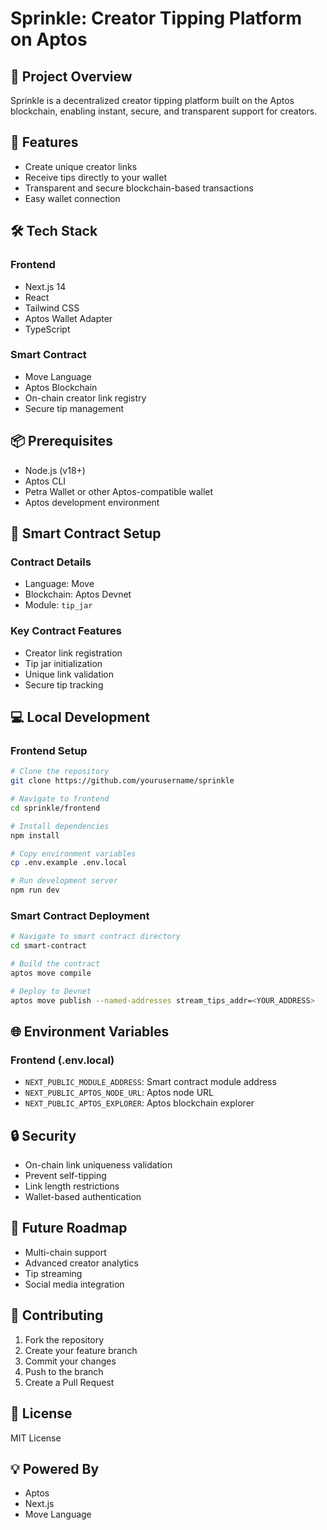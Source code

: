 # Sprinkle: Creator Tipping Platform on Aptos

## 🌱 Project Overview

Sprinkle is a decentralized creator tipping platform built on the Aptos blockchain, enabling instant, secure, and transparent support for creators.

## 🚀 Features

- Create unique creator links
- Receive tips directly to your wallet
- Transparent and secure blockchain-based transactions
- Easy wallet connection

## 🛠 Tech Stack

### Frontend
- Next.js 14
- React
- Tailwind CSS
- Aptos Wallet Adapter
- TypeScript

### Smart Contract
- Move Language
- Aptos Blockchain
- On-chain creator link registry
- Secure tip management

## 📦 Prerequisites

- Node.js (v18+)
- Aptos CLI
- Petra Wallet or other Aptos-compatible wallet
- Aptos development environment

## 🔧 Smart Contract Setup

### Contract Details
- Language: Move
- Blockchain: Aptos Devnet
- Module: `tip_jar`

### Key Contract Features
- Creator link registration
- Tip jar initialization
- Unique link validation
- Secure tip tracking

## 💻 Local Development

### Frontend Setup
```bash
# Clone the repository
git clone https://github.com/yourusername/sprinkle

# Navigate to frontend
cd sprinkle/frontend

# Install dependencies
npm install

# Copy environment variables
cp .env.example .env.local

# Run development server
npm run dev
```

### Smart Contract Deployment
```bash
# Navigate to smart contract directory
cd smart-contract

# Build the contract
aptos move compile

# Deploy to Devnet
aptos move publish --named-addresses stream_tips_addr=<YOUR_ADDRESS>
```

## 🌐 Environment Variables

### Frontend (.env.local)
- `NEXT_PUBLIC_MODULE_ADDRESS`: Smart contract module address
- `NEXT_PUBLIC_APTOS_NODE_URL`: Aptos node URL
- `NEXT_PUBLIC_APTOS_EXPLORER`: Aptos blockchain explorer

## 🔒 Security

- On-chain link uniqueness validation
- Prevent self-tipping
- Link length restrictions
- Wallet-based authentication

## 🔮 Future Roadmap
- Multi-chain support
- Advanced creator analytics
- Tip streaming
- Social media integration

## 🤝 Contributing

1. Fork the repository
2. Create your feature branch
3. Commit your changes
4. Push to the branch
5. Create a Pull Request

## 📄 License

MIT License

## 💡 Powered By
- Aptos
- Next.js
- Move Language
